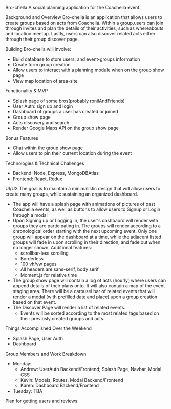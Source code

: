 Bro-chella
A social planning application for the Coachella event. 

Background and Overview
Bro-chella is an application that allows users to create groups based on acts from Coachella. Within a group,users can join through invites and plan the details of their activities, such as whereabouts and location meetup. Lastly, users can also discover related acts either through their group discover page.

Building Bro-chella will involve:
- Build database to store users, and event-groups information
- Create form group creation
- Allow users to interact with a planning module when on the group show page
- View map location of area-site

Functionality & MVP
- Splash page of some bros(probably ronilAndFriends)
- User Auth: sign up and login 
- Dashboard of groups a user has created or joined
- Group show page 
- Acts discovery and search
- Render Google Maps API on the group show page

Bonus Features
- Chat within the group show page
- Allow users to pin their current location during the event

Technologies & Technical Challenges 
- Backend: Node, Express, MongoDBAtlas 
- Frontend: React, Redux

UI/UX
The goal is to maintain a minimalistic design that will allow users to create many groups, while sustaining an organized dashboard. 
- The app will have a splash page with animations of pictures of past Coachella events, as well as buttons to allow users to Signup or Login through a modal
- Upon Signing up or Logging in, the user's dashbaord will render with groups they are participating in.
The groups will render according to a chronological order starting with the next upcoming event. Only one group will appear on the dashboard at a time, while the adjacent listed groups will fade in upon scrolling in their direction, and fade out when no longer shown. 
  Additional features: 
  - scrollbar-less scrolling
  - Borderless
  - 100 vh/vw pages
  - All headers are sans-serif, body serif
  - Moment.js for relative time
- The group show page will contain a log of acts (hourly) where users can append details of their plans onto. It will also contain a map of the event staging area. There will be a carousel bar of related events that will render a modal (with prefilled date and place) upon a group creation based on that event.
- The Discover Page will render a list of related events. 
  - Events will be sorted according to the most related tags based on their previosly created groups and acts.

Things Accomplished Over the Weekend
- Splash Page, User Auth
- Dashboard

Group Members and Work Breakdown
- Monday:
  - Andrew: UserAuth Backend/Frontend; Splash Page, Navbar, Modal CSS
  - Kevin: Models, Routes, Modal Backend/Frontend
  - Karen: Dashboard Backend/Frontend
- Tuesday: 
    TBA

Plan for getting users and reviews 

